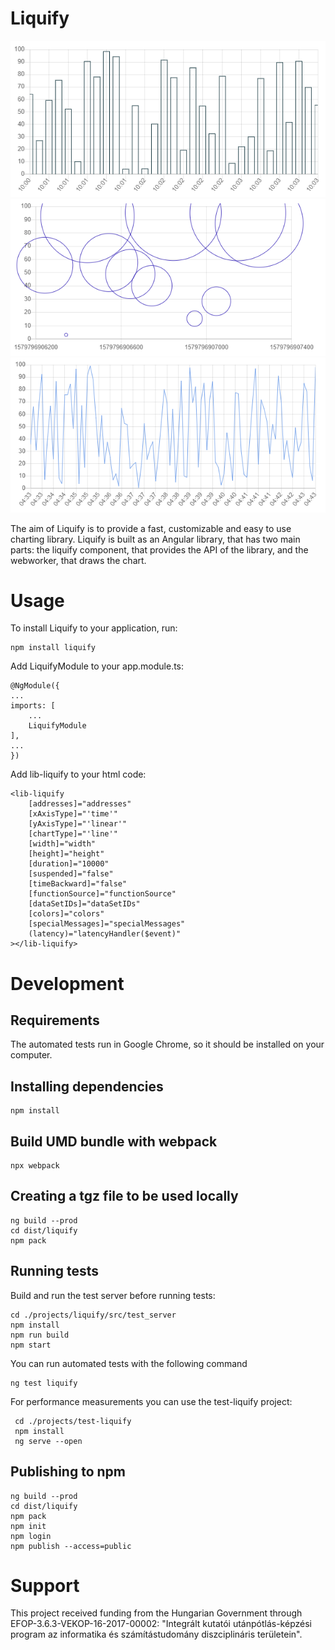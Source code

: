 

# Liquify

![Bar chart](./Bar-chart.png)
![Bubble chart](./Bubble-chart.png)
![Line chart](./Line-chart.png)

The aim of Liquify is to provide a fast, customizable and easy to use charting library.
Liquify is built as an Angular library, that has two main parts: the liquify component, that provides the API of the library, and the webworker, that draws the chart. 
# Usage
To install Liquify to your application, run:

    npm install liquify
Add LiquifyModule to your app.module.ts:

    @NgModule({
    ...
    imports: [
	    ...
	    LiquifyModule
    ],
    ...
    })

Add lib-liquify to your html code:

    <lib-liquify
	    [addresses]="addresses"
	    [xAxisType]="'time'"
	    [yAxisType]="'linear'"
	    [chartType]="'line'"
	    [width]="width"
	    [height]="height"
	    [duration]="10000"
	    [suspended]="false"
	    [timeBackward]="false"
	    [functionSource]="functionSource"
	    [dataSetIDs]="dataSetIDs"
	    [colors]="colors"
	    [specialMessages]="specialMessages"
	    (latency)="latencyHandler($event)"
    ></lib-liquify>


# Development
  
## Requirements

The automated tests run in Google Chrome, so it should be installed on your computer.

## Installing dependencies
    npm install

## Build UMD bundle with webpack

    npx webpack

## Creating a tgz file to be used locally

    ng build --prod
    cd dist/liquify
    npm pack

## Running tests

Build and run the test server before running tests:

	cd ./projects/liquify/src/test_server
	npm install
	npm run build
    npm start
    
You can run automated tests with the following command

    ng test liquify
  
 For performance measurements you can use the test-liquify project:
	 
	 cd ./projects/test-liquify
	 npm install
	 ng serve --open

## Publishing to npm

    ng build --prod
    cd dist/liquify
    npm pack
    npm init
    npm login
    npm publish --access=public

# Support

This project received funding from the Hungarian Government through EFOP-3.6.3-VEKOP-16-2017-00002: "Integrált kutatói utánpótlás-képzési program az informatika és számítástudomány diszciplináris területein".


